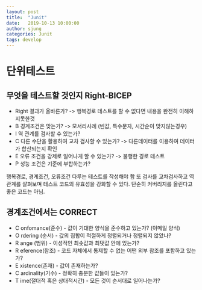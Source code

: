 ```yaml
---
layout: post
title:  "Junit"
date:   2019-10-13 10:00:00
author: sjung
categories: Junit
tags: develop
---
```




# 단위테스트

## 무엇을 테스트할 것인지 Right-BICEP
* Right 결과가 올바른가? -> 행복경로 테스트를 할 수 없다면 내용을 완전히 이해하지못한것
* B 경계조건은 맞는가? -> 모서리사례 (빈값, 특수문자, 시간순이 맞지않는경우)
* I 역 관계를 검사할 수 있는가? 
* C 다른 수단을 활용하여 교차 검사할 수 있는가? -> 다른데이터를 이용하여 데이터가 합산되는지 확인
* E 오류 조건을 강제로 일어나게 할 수 있는가? -> 불행한 경로 테스트
* P 성능 조건은 기준에 부합하는가?

행복경로, 경계조건, 오류조건 다루는 테스트를 작성해야 함
또 검사를 교차검사하고 역관계를 살펴보며 테스트 코드의 유효성을 강화할 수 있다.
단순히 커버리지를 올린다고 좋은 코드는 아님.


## 경계조건에서는 CORRECT
* C onfomance(준수) - 값이 기대한 양식을 준수하고 있는가? (이메일 양식)
* O rdering (순서) - 값의 집합이 적절하게 정렬되거나 정렬되지 않았나?
* R ange (범위) - 이성적인 최솟값과 최댓값 안에 있는가?
* R eference(참조) - 코드 자체에서 통제할 수 없는 어떤 외부 참조를 포함하고 있는가?
* E xistence(존재) - 값이 존재하는가?
* C ardinality(기수) - 정확히 충분한 값들이 있는가?
* T ime(절대적 혹은 상대적시간) - 모든 것이 순서대로 일어나는가?






